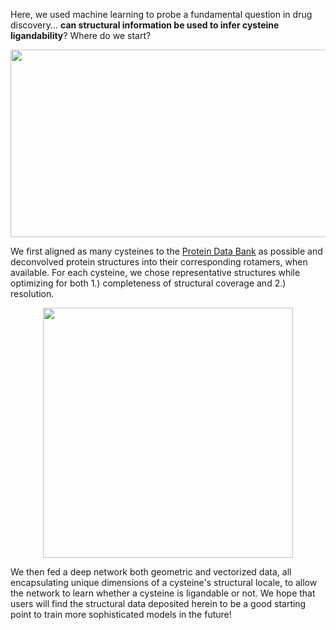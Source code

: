 Here, we used machine learning to probe a fundamental question in drug discovery... **can structural information be used to infer cysteine ligandability**? Where do we start?

<p align="center">
  <img src="https://github.com/bplab-compbio/DrugMap/blob/main/src/images/structural.mapping.png" width="600" height="300">
</p>

We first aligned as many cysteines to the [Protein Data Bank](https://www.rcsb.org/) as possible and deconvolved protein structures into their corresponding rotamers, when available. For each cysteine, we chose representative structures while optimizing for both 1.) completeness of structural coverage and 2.) resolution.

<p align="center">
  <img src="https://github.com/bplab-compbio/DrugMap/blob/main/src/images/neural.net.png" width="400" height="400">
</p>

We then fed a deep network both geometric and vectorized data, all encapsulating unique dimensions of a cysteine's structural locale, to allow the network to learn whether a cysteine is ligandable or not. We hope that users will find the structural data deposited herein to be a good starting point to train more sophisticated models in the future!
